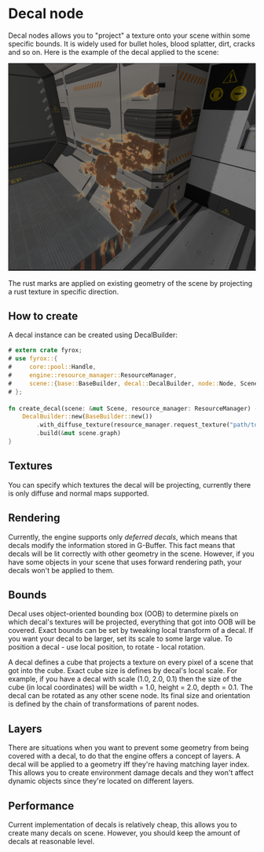# Decal node

Decal nodes allows you to "project" a texture onto your scene within some specific bounds. It is widely used for
bullet holes, blood splatter, dirt, cracks and so on. Here is the example of the decal applied to the scene:

![Decal](./decal.PNG)

The rust marks are applied on existing geometry of the scene by projecting a rust texture in specific direction.

## How to create

A decal instance can be created using DecalBuilder:

```rust
# extern crate fyrox;
# use fyrox::{
#     core::pool::Handle,
#     engine::resource_manager::ResourceManager,
#     scene::{base::BaseBuilder, decal::DecalBuilder, node::Node, Scene},
# };

fn create_decal(scene: &mut Scene, resource_manager: ResourceManager) -> Handle<Node> {
    DecalBuilder::new(BaseBuilder::new())
        .with_diffuse_texture(resource_manager.request_texture("path/to/your/decal.png"))
        .build(&mut scene.graph)
}
```

## Textures

You can specify which textures the decal will be projecting, currently there is only diffuse and normal maps
supported.

## Rendering

Currently, the engine supports only _deferred decals_, which means that decals modify the information stored in
G-Buffer. This fact means that decals will be lit correctly with other geometry in the scene. However, if you 
have some objects in your scene that uses forward rendering path, your decals won't be applied to them.

## Bounds

Decal uses object-oriented bounding box (OOB) to determine pixels on which decal's textures will be projected,
everything that got into OOB will be covered. Exact bounds can be set by tweaking local transform of a decal.
If you want your decal to be larger, set its scale to some large value. To position a decal - use local position,
to rotate - local rotation.

A decal defines a cube that projects a texture on every pixel of a scene that got into the cube. Exact cube size 
is defines by decal's local scale. For example, if you have a decal with scale (1.0, 2.0, 0.1) then the size of 
the cube (in local coordinates) will be width = 1.0, height = 2.0, depth = 0.1. The decal can be rotated as any 
other scene node. Its final size and orientation is defined by the chain of transformations of parent nodes.

## Layers

There are situations when you want to prevent some geometry from being covered with a decal, to do that the engine
offers a concept of layers. A decal will be applied to a geometry iff they're having matching layer index. This 
allows you to create environment damage decals and they won't affect dynamic objects since they're located on 
different layers.

## Performance

Current implementation of decals is relatively cheap, this allows you to create many decals on scene. However, you
should keep the amount of decals at reasonable level. 